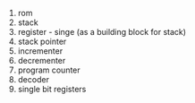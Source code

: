 1. rom
2. stack
3. register - singe (as a building block for stack)
4. stack pointer
5. incrementer
6. decrementer
7. program counter
8. decoder
9. single bit registers
